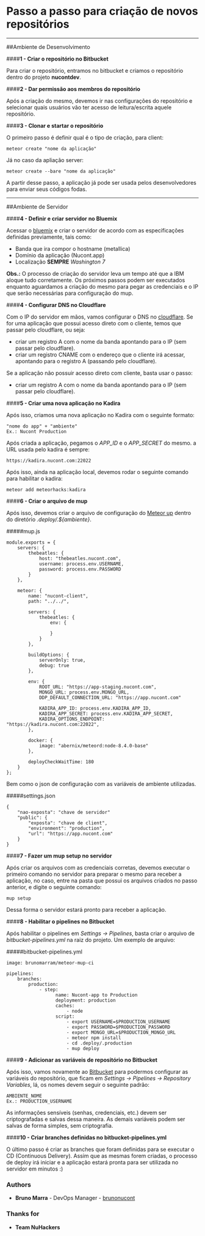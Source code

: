 # Passo a passo para criação de novos repositórios

---

##Ambiente de Desenvolvimento

####**1 - Criar o repositório no Bitbucket**

Para criar o repositório, entramos no bitbucket e criamos o repositório dentro do projeto **nucontdev**.

####**2 - Dar permissão aos membros do repositório**

Após a criação do mesmo, devemos ir nas configurações do repositório e selecionar quais usuários vão ter acesso de leitura/escrita aquele repositório.

####**3 - Clonar e startar o repositório**

O primeiro passo é definir qual é o tipo de criação, para client:


```
meteor create "nome da aplicação"
```

Já no caso da apliação server:

```
meteor create --bare "nome da aplicação"
```
A partir desse passo, a aplicação já pode ser usada pelos desenvolvedores para enviar seus códigos fodas.

---

##Ambiente de Servidor

####**4 - Definir e criar servidor no Bluemix**

Acessar o [bluemix](https://idaas.iam.ibm.com/idaas/mtfim/sps/authsvc?PolicyId=urn:ibm:security:authentication:asf:basicldapuser) e criar o servidor de acordo com as especificações definidas previamente, tais como:

- Banda que ira compor o hostname (metallica)
- Domínio da aplicação (Nucont.app)
- Localização **SEMPRE** *Washington 7*

**Obs.:** O processo de criação do servidor leva um tempo até que a IBM aloque tudo corretamente. Os próximos passos podem ser executados enquanto aguardamos a criação do mesmo para pegar as credenciais e o IP que serão necessárias para configuração do mup.

####**4 - Configurar DNS no Cloudflare**

Com o IP do servidor em mãos, vamos configurar o DNS no [cloudflare](https://www.cloudflare.com/pt-br/). Se for uma aplicação que possui acesso direto com o cliente, temos que passar pelo cloudflare, ou seja:

- criar um registro A com o nome da banda apontando para o IP (sem passar pelo cloudflare).
- criar um registro CNAME com o endereço que o cliente irá acessar, apontando para o registro A (passando pelo cloudflare).

Se a aplicação não possuir acesso direto com cliente, basta usar o passo:

- criar um registro A com o nome da banda apontando para o IP (sem passar pelo cloudflare).

####**5 - Criar uma nova aplicação no Kadira**

Após isso, criamos uma nova aplicação no Kadira com o seguinte formato:

    "nome do app" + "ambiente"
    Ex.: Nucont Production

Após criada a aplicação, pegamos o *APP_ID* e o *APP_SECRET* do mesmo. a URL usada pelo kadira é sempre:

    https://kadira.nucont.com:22022

Após isso, ainda na aplicação local, devemos rodar o seguinte comando para habilitar o kadira:

    meteor add meteorhacks:kadira

####**6 - Criar o arquivo de mup**

Após isso, devemos criar o arquivo de configuração do [Meteor up](http://meteor-up.com/docs.html) dentro do diretório *.deploy/.${ambiente}*.

#####mup.js
```
module.exports = {
    servers: {
        thebeatles: {
            host: "thebeatles.nucont.com",
            username: process.env.USERNAME,
            password: process.env.PASSWORD
        }
    },

    meteor: {
        name: "nucont-client",
        path: "../../",

        servers: {
            thebeatles: {
                env: {

                }
            }
        },

        buildOptions: {
            serverOnly: true,
            debug: true
        },

        env: {
            ROOT_URL: "https://app-staging.nucont.com",
            MONGO_URL: process.env.MONGO_URL,
            DDP_DEFAULT_CONNECTION_URL: "https://app.nucont.com"
            
            KADIRA_APP_ID: process.env.KADIRA_APP_ID,
            KADIRA_APP_SECRET: process.env.KADIRA_APP_SECRET,
            KADIRA_OPTIONS_ENDPOINT: "https://kadira.nucont.com:22022",
        },

        docker: {
            image: "abernix/meteord:node-8.4.0-base"
        },

        deployCheckWaitTime: 180
    }
};
```

Bem como o json de configuração com as variáveis de ambiente utilizadas.

#####settings.json
```
{
    "nao-exposta": "chave de servidor"
    "public": {
        "exposta": "chave de client",
        "environment": "production",
        "url": "https://app.nucont.com"
    }
}
```

####**7 - Fazer um mup setup no servidor**

Após criar os arquivos com as credenciais corretas, devemos executar o primeiro comando no servidor para preparar o mesmo para receber a aplicação, no caso, entre na pasta que possui os arquivos criados no passo anterior, e digite o seguinte comando:

    mup setup

Dessa forma o servidor estará pronto para receber a aplicação.

####**8 - Habilitar o pipelines no Bitbucket**

Após habilitar o pipelines em *Settings -> Pipelines*, basta criar o arquivo de *bitbucket-pipelines.yml* na raiz do projeto. Um exemplo de arquivo:

#####bitbucket-pipelines.yml
```
image: brunomarram/meteor-mup-ci

pipelines:
    branches:
        production:
            - step:
                  name: Nucont-app to Production
                  deployment: production
                  caches:
                      - node
                  script:
                      - export USERNAME=$PRODUCTION_USERNAME
                      - export PASSWORD=$PRODUCTION_PASSWORD
                      - export MONGO_URL=$PRODUCTION_MONGO_URL
                      - meteor npm install
                      - cd .deploy/.production
                      - mup deploy
```

####**9 - Adicionar as variáveis de repositório no Bitbucket**

Após isso, vamos novamente ao [Bitbucket](https://bitbucket.org) para podermos configurar as variáveis do repositório, que ficam em *Settings -> Pipelines -> Repository Variables*, lá, os nomes devem seguir o seguinte padrão:

    AMBIENTE_NOME
    Ex.: PRODUCTION_USERNAME

As informações sensíveis (senhas, credenciais, etc.) devem ser criptografadas e salvas dessa maneira. As demais variáveis podem ser salvas de forma simples, sem criptografia.

####**10 - Criar branches definidas no bitbucket-pipelines.yml**

O último passo é criar as branches que foram definidas para se executar o CD (Continuous Delivery). Assim que as mesmas forem criadas, o processo de deploy irá iniciar e a aplicação estará pronta para ser utilizada no servidor em minutos :)

### Authors

-   **Bruno Marra** \- DevOps Manager \- [brunonucont](https://github.com/brunonucont)

### Thanks for

-   **Team NuHackers**